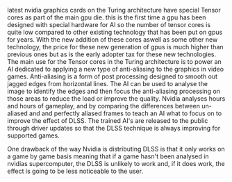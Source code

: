 latest nvidia graphics cards on the Turing architecture have special Tensor cores as part of the main gpu die.
this is the first time a gpu has been designed with special hardware for AI so the number of tensor cores is quite low compared to other existing technology that has been put on gpus for years. With the new addition of these cores aswell as some other new technology, the price for these new generation of gpus is much higher than previous ones but as is the early adopter tax for these new technologies.
The main use for the Tensor cores in the Turing architecture is to power an AI dedicated to applying a new type of anti-aliasing to the graphics in video games. Anti-aliasing is a form of post processing designed to smooth out jagged edges from horizontal lines. The AI can be used to analyse the image to identify the edges and then focus the anti-aliasing processing on those areas to reduce the load or improve the quality.
Nvidia analyses hours and hours of gameplay, and by comparing the differences between un-aliased and and perfectly aliased frames to teach an AI what to focus on to improve the effect of DLSS. The trained AI's are released to the public through driver updates so that the DLSS technique is always improving for supported games.

One drawback of the way Nvidia is distributing DLSS is that it only works on a game by game basis meaning that if a game hasn't been analysed in nvidias supercomputer, the DLSS is unlikely to work and, if it does work, the effect is going to be less noticeable to the user.
